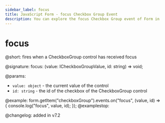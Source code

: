 ```yaml
---
sidebar_label: focus
title: JavaScript Form - focus Checkbox Group Event 
description: You can explore the focus Checkbox Group event of Form in the documentation of the DHTMLX JavaScript UI library. Browse developer guides and API reference, try out code examples and live demos, and download a free 30-day evaluation version of DHTMLX Suite 7.
---
```


# focus

@short: fires when a CheckboxGroup control has received focus

@signature: focus: (value: ICheckboxGroupValue, id: string) => void;

@params:
- `value: object` - the current value of the control
- `id: string` - the id of the checkbox of the CheckboxGroup control

@example:
form.getItem("checkboxGroup").events.on("focus", (value, id) => {
    console.log("focus", value, id);
});
@examplestop:

@changelog: added in v7.2
